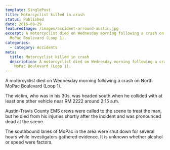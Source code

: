 ```yaml
---
template: SinglePost
title: Motorcyclist killed in crash
status: Published
date: 2016-09-29
featuredImage: /images/accident-arround-austin.jpg
excerpt: A motorcyclist died on Wednesday morning following a crash on North
  MoPac Boulevard (Loop 1).
categories:
  - category: Accidents
meta:
  title: Motorcyclist killed in crash
  description: A motorcyclist died on Wednesday morning following a crash on North
    MoPac Boulevard (Loop 1).
---
```

<!--StartFragment-->

A motorcyclist died on Wednesday morning following a crash on North MoPac Boulevard (Loop 1).

The victim, who was in his 30s, was headed south when he collided with at least one other vehicle near RM 2222 around 2:15 a.m.

Austin-Travis County EMS crews were called to the scene to treat the man, but he died from his injuries shortly after the incident and was pronounced dead at the scene.

The southbound lanes of MoPac in the area were shut down for several hours while investigators gathered evidence. It is unknown whether alcohol or speed were factors.

<!--EndFragment-->